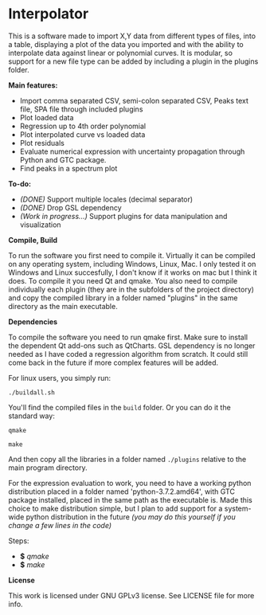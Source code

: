 # Interpolator
This is a software made to import X,Y data from different types of files, into a table, displaying a plot of the data you imported and with the ability to interpolate data against linear or polynomial curves.
It is modular, so support for a new file type can be added by including a plugin in the plugins folder.

**Main features:**
* Import comma separated CSV, semi-colon separated CSV, Peaks text file, SPA file through included plugins
* Plot loaded data
* Regression up to 4th order polynomial
* Plot interpolated curve vs loaded data
* Plot residuals
* Evaluate numerical expression with uncertainty propagation through Python and GTC package.
* Find peaks in a spectrum plot

**To-do:**
* *(DONE)* Support multiple locales (decimal separator)
* *(DONE)* Drop GSL dependency
* *(Work in progress...)* Support plugins for data manipulation and visualization

**Compile, Build**

To run the software you first need to compile it.
Virtually it can be compiled on any operating system, including Windows, Linux, Mac. I only tested it on Windows and Linux succesfully, I don't know if it works on mac but I think it does.
To compile it you need Qt and qmake. You also need to compile individually each plugin (they are in the subfolders of the project directory) and copy the compiled library in a folder named "plugins" in the same directory as the main executable.

**Dependencies**

To compile the software you need to run qmake first. Make sure to install the dependent Qt add-ons such as QtCharts.
GSL dependency is no longer needed as I have coded a regression algorithm from scratch. It could still come back in the future if more complex features will be added.

For linux users, you simply run:

`./buildall.sh`

You'll find the compiled files in the `build` folder.
Or you can do it the standard way:

`qmake`

`make`

And then copy all the libraries in a folder named `./plugins` relative to the main program directory.

For the expression evaluation to work, you need to have a working python distribution placed in a folder named 'python-3.7.2.amd64', with GTC package installed, placed in the same path as the executable is. Made this choice to make distribution simple, but I plan to add support for a system-wide python distribution in the future *(you may do this yourself if you change a few lines in the code)*

Steps:
- **$** *qmake*
- **$** *make*

**License**

This work is licensed under GNU GPLv3 license. See LICENSE file for more info.
